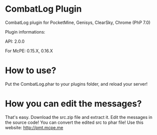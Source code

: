 # CombatLog Plugin 
CombatLog plugin for PocketMine, Genisys, ClearSky, Chrome (PhP 7.0)

Plugin informations:

API: 2.0.0

For McPE: 0.15.X, 0.16.X
# How to use?
Put the CombatLog.phar to your plugins folder, and reload your server!
# How you can edit the messages?
That's easy. Download the src.zip file and extract it. Edit the messages in the source code!
You can convert the edited src to phar file! Use this website: http://pmt.mcpe.me
